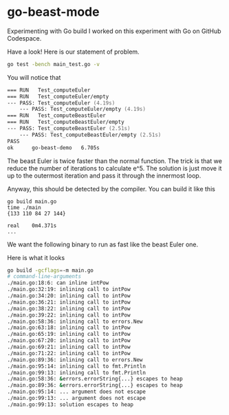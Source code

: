 # go-beast-mode
Experimenting with Go build
I worked on this experiment with Go on GitHub Codespace.

Have a look! Here is our statement of problem.

``` zsh
go test -bench main_test.go -v
```

You will notice that
``` zsh
=== RUN   Test_computeEuler
=== RUN   Test_computeEuler/empty
--- PASS: Test_computeEuler (4.19s)
    --- PASS: Test_computeEuler/empty (4.19s)
=== RUN   Test_computeBeastEuler
=== RUN   Test_computeBeastEuler/empty
--- PASS: Test_computeBeastEuler (2.51s)
    --- PASS: Test_computeBeastEuler/empty (2.51s)
PASS
ok      go-beast-demo   6.705s
```

The beast Euler is twice faster than the normal function.
The trick is that we reduce the number of iterations to calculate e^5.
The solution is just move it up to the outermost iteration and pass it through the innermost loop.

Anyway, this should be detected by the compiler.
You can build it like this
```
go build main.go
time ./main 
{133 110 84 27 144}

real    0m4.371s
...
```

We want the following binary to run as fast like the beast Euler one.

Here is what it looks
``` zsh
go build -gcflags=-m main.go
# command-line-arguments
./main.go:18:6: can inline intPow
./main.go:32:19: inlining call to intPow
./main.go:34:20: inlining call to intPow
./main.go:36:21: inlining call to intPow
./main.go:38:22: inlining call to intPow
./main.go:39:22: inlining call to intPow
./main.go:58:36: inlining call to errors.New
./main.go:63:18: inlining call to intPow
./main.go:65:19: inlining call to intPow
./main.go:67:20: inlining call to intPow
./main.go:69:21: inlining call to intPow
./main.go:71:22: inlining call to intPow
./main.go:89:36: inlining call to errors.New
./main.go:95:14: inlining call to fmt.Println
./main.go:99:13: inlining call to fmt.Println
./main.go:58:36: &errors.errorString{...} escapes to heap
./main.go:89:36: &errors.errorString{...} escapes to heap
./main.go:95:14: ... argument does not escape
./main.go:99:13: ... argument does not escape
./main.go:99:13: solution escapes to heap
```